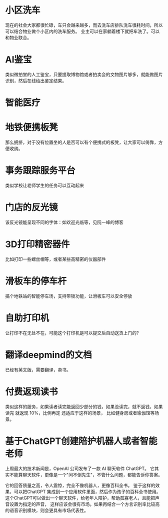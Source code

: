 # 小区洗车

  现在的社会大家都很忙碌，车只会越来越多，而去洗车店排队洗车很耗时间，所以可以结合物业做个小区内的洗车服务。
  业主可以在家躺着楼下就把车洗了。可以和物业联合。

# AI鉴宝

  类似微拍堂的人工鉴宝，只要提取博物馆或者拍卖会的文物图片够多，就能做图片识别，然后在线给出鉴定结果。

# 智能医疗

# 地铁便携板凳

那么拥挤，对于没有位置坐的人是否可以有个便携式的板凳，让大家可以倚靠，方便收纳。

# 事务跟踪服务平台

 类似学校让老师学生的任务可以互动起来
 
# 门店的反光镜

该反光镜能呈现不同的字体：如欢迎光临等，见阮一峰的博客

# 3D打印精密器件

比如打印一些螺丝帽等，或者某些高精密的仪器部件

# 滑板车的停车杆
搞个地铁站的智能停车场，支持带锁功能，让滑板车可以安全停放

# 自助打印机

让打印不在无处不在，可能这个打印机是可以提交后自动送货上门的?

# 翻译deepmind的文档

已经有英文版，需要翻译，卖书。

# 付费返现读书

类似这样的服务，如果读者读完能返回少部分的钱，如果没读完，就不返钱，如果读完 就返现 10%，比例再定
还适应于这样的场景， 比如健身房或者瑜伽馆等场景。

# 基于ChatGPT创建陪护机器人或者智能老师

上周最大的技术新闻是，OpenAI 公司发布了一款 AI 聊天软件 ChatGPT。
它其实不能算聊天软件，更像是一个"问不倒先生"，不管什么问题，都能告诉你答案。

它的回答质量之高，令人震惊，完全不像机器人，更像百科全书。 鉴于这样的效果，可以把ChatGPT
集成到一个应用软件里面，然后作为孩子的百科全书使用。这个ChatGPT可以做出一个聊天软件，给老年人陪护，帮助孤寡老人，且能把声音设置为指定的声音，
这样应该会很有市场。如果再结合一个方言识别率比较高的语音识别模块，则会更具有市场代表性。



